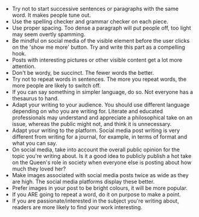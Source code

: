 * Try not to start successive sentences or paragraphs with the same word. It makes people tune out.
* Use the spelling checker and grammar checker on each piece.
* Use proper spacing. Too dense a paragraph will put people off, too light may
seem overtly spamming.
* Be mindful on social media of the visible element before the user clicks on
the 'show me more' button. Try and write this part as a compelling hook.
* Posts with interesting pictures or other visible content get a lot more
attention.
* Don't be wordy, be succinct. The fewer words the better.
* Try not to repeat words in sentences. The more you repeat words, the more people
are likely to switch off.
* If you can say something in simpler language, do so. Not everyone has a
thesaurus to hand.
* Adapt your writing to your audience. You should use different language
depending on who you are writing for. Literate and educated professionals may
understand and appreciate a philosophical take on an issue, whereas the
public might not, and think it is unnecessary.
* Adapt your writing to the platform. Social media post writing is very
different from writing for a journal, for example, in terms of format and what
you can say.
* On social media, take into account the overall public opinion for the topic
you're writing about. Is it a good idea to publicly publish a hot take on the
Queen's role in society when everyone else is posting about how much they loved
her?
* Make images associated with social media posts twice as wide as they are high.
The social media platforms display these better.
* Prefer images in your post to be bright colours, it will be more popular.
* If you ARE going to repeat a word, do it on purpose to make a point.
* If you are passionate/interested in the subject you're writing about, readers
are more likely to find your work interesting.
